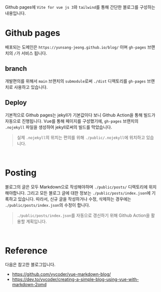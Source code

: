 Github pages에 `Vite for vue js 3`와 `tailwind`를 통해 간단한 블로그를 구성하는 내용입니다.

# Github pages

배포되는 도메인은 `https://yunsang-jeong.github.io/blog/` 이며 `gh-pages` 브랜치의 `/`가 서비스 됩니다.

## branch

개발편의를 위해서 `main` 브랜치의 `submodule`로써 `./dist` 디렉토리를 `gh-pages` 브랜치로 사용하고 있습니다.

## Deploy

기본적으로 Github pages는 jekyll가 기본값이다 보니 Github Action을 통해 빌드가 자동으로 진행됩니다. Vue를 통해 페이지를 구성했기에, `gh-pages` 브랜치의 `.nojekyll` 파일을 생성하여 jekyll로써의 빌드를 막았습니다.

> 실제 `.nojekyll`의 위치는 편의를 위해 `./public/.nojekyll`에 위치하고 있습니다.

<br />

# Posting

블로그의 글은 모두 Markdown으로 작성해야하며 `./public/posts/` 디렉토리에 위치해야합니다. 그리고 모든 블로그 글에 대한 정보는 `./public/posts/index.json`에 기록하고 있습니다. 따라서, 신규 글을 작성하거나 수정, 삭제하는 경우에는 `./public/posts/index.json`의 수정이 합니다.

> `./public/posts/index.json`를 자동으로 갱신하기 위해 Github Action을 활용할 계획입니다.

<br />

# Reference

다음은 참고한 블로그입니다.
 - https://github.com/vycoder/vue-markdown-blog/
 - https://dev.to/vycoder/creating-a-simple-blog-using-vue-with-markdown-2omd
